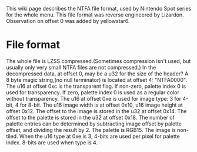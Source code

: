 This wiki page describes the NTFA file format, used by Nintendo Spot series for the whole menu. This file format was reverse engineered by Lizardon. Observation on offset 0 was added by yellowstar6.

# File format #

The whole file is LZSS compressed.(Sometimes compression isn't used, but usually only very small NTFA files are not compressed.) In the decompressed data, at offset 0, may be a u32 for the size of the header? A 8 byte magic string,(no null terminator) is located at offset 4: "NTFA0000". The u16 at offset 0xc is the transparent flag. If non-zero, palette index 0 is used for transparency. If zero, palette index 0 is used as a regular color without transparency. The u16 at offset 0xe is used for image type: 3 for 4-bit, 4 for 8-bit. The u16 image width is at offset 0x10, u16 image height at offset 0x12. The offset to the image is stored in the u32 at offset 0x14. The offset to the palette is stored in the u32 at offset 0x18. The number of palette entries can be determined by subtracting image offset by palette offset, and dividing the result by 2.
The palette is RGB15. The image is non-tiled. When the u16 type at 0xe is 3, 4-bits are used per pixel for palette index. 8-bits are used when type is 4.